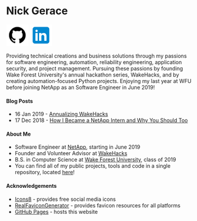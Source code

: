 # Nick Gerace

[<img src="icon_github.png" width="60"/>](https://github.com/nickgerace)
[<img src="icon_linkedin.png" width="60"/>](https://linkedin.com/in/nickgerace)

Providing technical creations and business solutions through my passions for software engineering, automation, reliability engineering, application security, and project management. Pursuing these passions by founding Wake Forest University's annual hackathon series, WakeHacks, and by creating automation-focused Python projects. Enjoying my last year at WFU before joining NetApp as an Software Engineer in June 2019!

#### Blog Posts
- 16 Jan 2019 - [Annualizing WakeHacks](https://www.linkedin.com/pulse/annualizing-wakehacks-nick-gerace/)
- 17 Dec 2018 - [How I Became a NetApp Intern and Why You Should Too](https://www.linkedin.com/pulse/how-i-became-netapp-intern-why-you-should-too-nick-gerace-1e/)

#### About Me
- Software Engineer at [NetApp](https://www.netapp.com), starting in June 2019
- Founder and Volunteer Advisor at [WakeHacks](https://acm.cs.wfu.edu/)
- B.S. in Computer Science at [Wake Forest University](https://www.wfu.edu/), class of 2019
- You can find all of my public projects, tools and code in a single repository, located [here](https://github.com/nickgerace/nickgerace)!

#### Acknowledgements
- [Icons8](https://icons8.com) - provides free social media icons
- [RealFaviconGenerator](https://realfavicongenerator.net) - provides favicon resources for all platforms
- [GitHub Pages](https://pages.github.com/) - hosts this website
